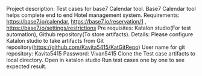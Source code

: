 Project description: Test cases for base7 Calendar tool. Base7 Calendar tool helps complete end to end Hotel management system.
Requirements: https://base7.io/calendar,  https://base7.io/reservation/1 ,  https://base7.io/settings/restrictions
Pre requisites: Katalon studio(For test automation), Github repository(To store artifacts).
Details:
Please configure Katalon studio to take artifacts from Git repository(https://github.com/Kavita5415/KatGitRepo)
User name for git repository: Kavita5415
Password: Vivan5415
Clone the Test case artifacts to local directory.
Open in katalon studio
Run test cases one by one to see expected result.
